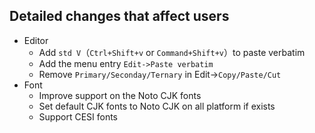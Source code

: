 ## Detailed changes that affect users
+ Editor
  + Add `std V`（`Ctrl+Shift+v` or `Command+Shift+v`）to paste verbatim
  + Add the menu entry `Edit->Paste verbatim`
  + Remove `Primary/Seconday/Ternary` in Edit->`Copy/Paste/Cut`
+ Font
  + Improve support on the Noto CJK fonts
  + Set default CJK fonts to Noto CJK on all platform if exists
  + Support CESI fonts
